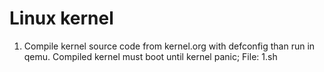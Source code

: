 <h1> Linux kernel </h1>

1) Compile kernel source code from kernel.org with defconfig than run in qemu. Compiled kernel must boot until kernel panic;
    File: 1.sh
